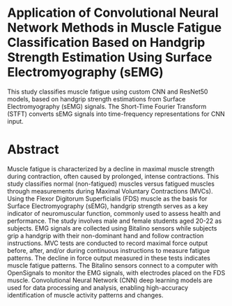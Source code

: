 # Application of Convolutional Neural Network Methods in Muscle Fatigue Classification Based on Handgrip Strength Estimation Using Surface Electromyography (sEMG)
This study classifies muscle fatigue using custom CNN and ResNet50 models, based on handgrip strength estimations from Surface Electromyography (sEMG) signals. The Short-Time Fourier Transform (STFT) converts sEMG signals into time-frequency representations for CNN input. 
# Abstract
Muscle fatigue is characterized by a decline in maximal muscle strength during contraction, often caused by prolonged, intense contractions. This study classifies normal (non-fatigued) muscles versus fatigued muscles through measurements during Maximal Voluntary Contractions (MVCs). Using the Flexor Digitorum Superficialis (FDS) muscle as the basis for Surface Electromyography (sEMG), handgrip strength serves as a key indicator of neuromuscular function, commonly used to assess health and performance. The study involves male and female students aged 20-22 as subjects. EMG signals are collected using Bitalino sensors while subjects grip a handgrip with their non-dominant hand and follow contraction instructions. MVC tests are conducted to record maximal force output before, after, and/or during continuous instructions to measure fatigue patterns. The decline in force output measured in these tests indicates muscle fatigue patterns. The Bitalino sensors connect to a computer with OpenSignals to monitor the EMG signals, with electrodes placed on the FDS muscle. Convolutional Neural Network (CNN) deep learning models are used for data processing and analysis, enabling high-accuracy identification of muscle activity patterns and changes.

